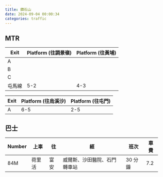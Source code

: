 ```yaml
---
title: 鑽石山
date: 2024-09-04 00:00:34
categories: traffic
---
```


## MTR

| Exit | Platform (往調景嶺) | Platform (往黃埔) |
| ---- | ------------------- | ----------------- |
| A    |                     |                   |
| B    |                     |                   |
| C    |                     |                   |
| 屯馬線    | 5-2                    |   4-3                |

| Exit | Platform (往烏溪沙) | Platform (往屯門) |
| ---- | ------------------- | ----------------- |
| A    | 6-5                 | 2-5               |

## 巴士

| Number | 上車   | 往   | 經                           | 班次    | 車費 |
| ------ | ------ | ---- | ---------------------------- | ------- | ---- |
| 84M    | 荷里活 | 富安 | 威爾斯、沙田醫院、石門轉車站 | 30 分鐘 | 7.2  |
